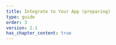 ```yaml
---
title: Integrate to Your App (preparing)
type: guide
order: 3
version: 2.1
has_chapter_content: true
---
```

